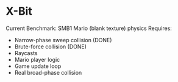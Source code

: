 # X-Bit

Current Benchmark: SMB1 Mario (blank texture) physics
Requires:

- Narrow-phase sweep collision (DONE)
- Brute-force collision (DONE)
- Raycasts
- Mario player logic
- Game update loop
- Real broad-phase collision